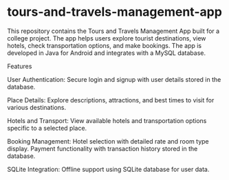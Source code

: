 # tours-and-travels-management-app
This repository contains the Tours and Travels Management App built for a college project. The app helps users explore tourist destinations, view hotels, check transportation options, and make bookings. The app is developed in Java for Android and integrates with a MySQL database.

Features

User Authentication: Secure login and signup with user details stored in the database.

Place Details: Explore descriptions, attractions, and best times to visit for various destinations.

Hotels and Transport: View available hotels and transportation options specific to a selected place.

Booking Management:
Hotel selection with detailed rate and room type display.
Payment functionality with transaction history stored in the database.

SQLite Integration: Offline support using SQLite database for user data.
